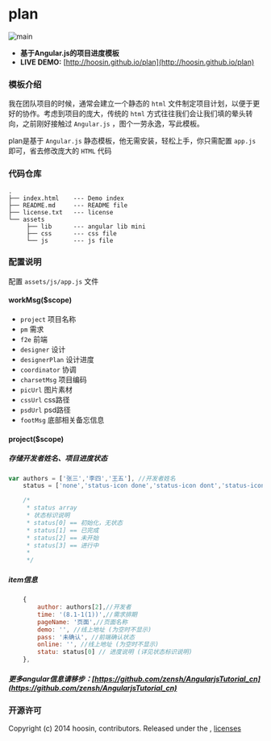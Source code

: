 plan
====

![main](https://raw.githubusercontent.com/hoosin/plan/master/assets/main.jpg)

- **基于Angular.js的项目进度模板**
- **LIVE DEMO:** [http://hoosin.github.io/plan](http://hoosin.github.io/plan)


### 模板介绍

我在团队项目的时候，通常会建立一个静态的 ```html``` 文件制定项目计划，以便于更好的协作。考虑到项目的庞大，传统的 ```html``` 方式往往我们会让我们填的晕头转向，之前刚好接触过 ```Angular.js``` ，图个一劳永逸，写此模板。

plan是基于 ```Angular.js``` 静态模板，他无需安装，轻松上手，你只需配置 ``` app.js ``` 即可，省去修改庞大的 ```HTML``` 代码

### 代码仓库

```
.
├── index.html    --- Demo index
├── README.md     --- README file
├── license.txt   --- license
└── assets
     ├── lib      --- angular lib mini
     ├── css      --- css file
     └── js       --- js file
```

### 配置说明

配置 ```assets/js/app.js``` 文件

#### workMsg($scope)

- ```project```      项目名称
- ```pm```           需求
- ```f2e```          前端
- ```designer```     设计
- ```designerPlan``` 设计进度
- ```coordinator```  协调
- ```charsetMsg```   项目编码
- ```picUrl```       图片素材
- ```cssUrl```       css路径
- ```psdUrl```       psd路径
- ```footMsg```      底部相关备忘信息

#### project($scope)

##### 存储开发者姓名、项目进度状态

```js
var authors = ['张三','李四','王五'], //开发者姓名
	status = ['none','status-icon done','status-icon dont','status-icon doing']; //项目进度状态

	/*
	 * status array 
	 * 状态标识说明
	 * status[0] == 初始化，无状态
	 * status[1] == 已完成
	 * status[2] == 未开始
	 * status[3] == 进行中
	 * 
	 */ 
```

##### item信息 
```js
	{
		author: authors[2],//开发者
		time: '(8.1-1(1))',//需求排期
		pageName: '页面',//页面名称
		demo: '', //线上地址 (为空时不显示)
		pass: '未确认', //前端确认状态
		online: '', //线上地址 (为空时不显示)
		statu: status[0] // 进度说明 (详见状态标识说明)
	},
```
##### 更多angular信息请移步：[https://github.com/zensh/AngularjsTutorial_cn](https://github.com/zensh/AngularjsTutorial_cn)

### 开源许可

Copyright (c) 2014 hoosin, contributors.
Released under the ,  [licenses](https://raw.githubusercontent.com/hoosin/plan/master/LICENSE)
